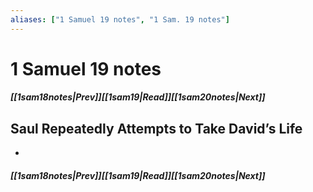 ```yaml
---
aliases: ["1 Samuel 19 notes", "1 Sam. 19 notes"]
---
```

# 1 Samuel 19 notes
##### <span class=arrow-left></span>[[1sam18notes|Prev]]<span class=navigation-separator></span>[[1sam19|Read]]<span class=navigation-separator></span>[[1sam20notes|Next]]<span class=arrow-right></span>
## Saul Repeatedly Attempts to Take David’s Life
- 
##### <span class=arrow-left></span>[[1sam18notes|Prev]]<span class=navigation-separator></span>[[1sam19|Read]]<span class=navigation-separator></span>[[1sam20notes|Next]]<span class=arrow-right></span>